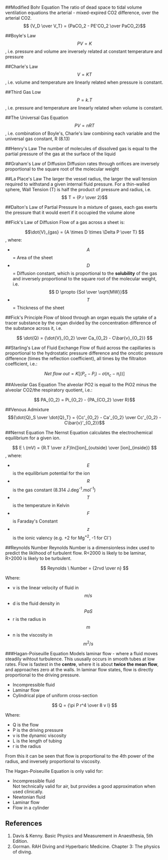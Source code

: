 ##Modified Bohr Equation
The ratio of dead space to tidal volume ventilation equations the arterial - mixed-expired CO2 difference, over the arterial CO2.
$$ {V_D \over V_T} = {PaCO_2 - PE'CO_2 \over PaCO_2}$$

##Boyle's Law
$$PV = K$$, i.e. pressure and volume are inversely related at constant temperature and pressure

##Charle's Law
$$V = KT$$, i.e. volume and temperature are linearly related when pressure is constant.

##Third Gas Low
$$P = k.T$$, i.e. pressure and temperature are linearly related when volume is constant.

##The Universal Gas Equation
$$PV = nRT$$, i.e. combination of Boyle's, Charle's law combining each variable and the universal gas constant, R (8.13)

##Henry's Law
The number of molecules of dissolved gas is equal to the partial pressure of the gas at the surface of the liquid

##Graham's Law of Diffusion
Diffusion rates through orifices are inversely proportional to the square root of the molecular weight

##La Place's Law
The larger the vessel radius, the larger the wall tension required to withstand a given internal fluid pressure. For a thin-walled sphere, Wall Tension (T) is half the product of pressure and radius, i.e. $$ T = {P.r \over 2}$$

##Dalton's Law of Partial Pressure
In a mixture of gases, each gas exerts the pressure that it would exert if it occupied the volume alone

##Fick's Law of Diffusion
Flow of a gas across a sheet is:

$$\dot{V}_{gas} = {A \times D \times \Delta P \over T} $$ , where:
* $$A$$ = Area of the sheet
* $$D$$ = Diffusion constant, which is proportional to the **solubility** of the gas and inversely proportional to the square root of the molecular weight, i.e. $$ D \propto {Sol \over \sqrt{MW}}$$
* $$T$$ = Thickness of the sheet

##Fick's Principle
Flow of blood through an organ equals the uptake of a tracer substance by the organ divided by the concentration difference of the substance across it, i.e.

$$ \dot{Q} = {\dot{V}_{O_2} \over Ca_{O_2} - C\bar{v}_{O_2}} $$

##Starling's Law of Fluid Exchange
Flow of fluid across the capillaries is proportional to the hydrostatic pressure difference and the oncotic pressure difference (times the reflection coefficient), all times by the filtraiton coefficient, i.e.:

$$ Net \ flow \ out = K[(P_c - P_i) - \sigma (\pi_c - \pi_i))] $$

##Alveolar Gas Equation
The alveolar PO2 is equal to the PiO2 minus the alveolar CO2/the respiratory quotient, i.e.:

$$ PA_{O_2} = Pi_{O_2} - {PA_{CO_2} \over R}$$

##Venous Admixture
$${\dot{Q}_S \over \dot{Q}_T} = {Cc'_{O_2} - Ca'_{O_2} \over Cc'_{O_2} - C\bar{v}'_{O_2}}$$

##Nernst Equation
The Nernst Equation calculates the electrochemical equilibrium for a given ion.

$$ E \ (mV) = {R.T \over z.F}ln{[ion]_{outside} \over [ion]_{inside}} $$, where:
* $$E$$ is the equilibrium potential for the ion
* $$R$$ is the gas constant (8.314 J.deg<sup>-1</sup>.mol<sup>-1</sup>)
* $$T$$ is the temperature in Kelvin
* $$F$$ is Faraday's Constant
* $$z$$ is the ionic valency (e.g. +2 for Mg<sup>+2</sup>, -1 for Cl<sup>-</sup>)

##Reynolds Number
Reynolds Number is a dimensionless index used to predict the liklihood of turbulent flow. R<2000 is likely to be laminar, R>2000 is likely to be turbulent.

$$ Reynolds \ Number = {2rvd \over n} $$

Where:

* v is the linear velocity of fluid in $$m/s$$
* d is the fluid density in $$Pa S$$
* r is the radius in $$m$$
* n is the viscosity in $$m^2 / s$$

###Hagan-Poiseuille Equation
Models laminar flow - where a fluid moves steadily wihtout turbulence. This ususally occurs in smooth tubes at low rates. Flow is fastest in the **centre**, where it is about **twice the mean flow**, and approaches zero at the walls. In laminar flow states, flow is directly proportional to the driving pressure.

* Incompressible fluid
* Laminar flow
* Cylindrical pipe of uniform cross-section

$$ Q = {\pi P r^4 \over 8 v l} $$

Where:

* Q is the flow
* P is the driving pressure
* v is the dynamic viscosity
* L is the length of tubing
* r is the radius

From this it can be seen that flow is proportional to the 4th power of the radius, and inversely proportional to viscosity.

The Hagan-Poiseuille Equation is only valid for:
* Incompressible fluid  
Not technically valid for air, but provides a good approximation when used clinically.
* Newtonian fluid
* Laminar flow  
* Flow in a cylinder

## References
1. Davis & Kenny. Basic Physics and Measurement in Anaesthesia, 5th Edition.
2. Gorman. RAH Diving and Hyperbaric Medicine. Chapter 3: The physics of diving.